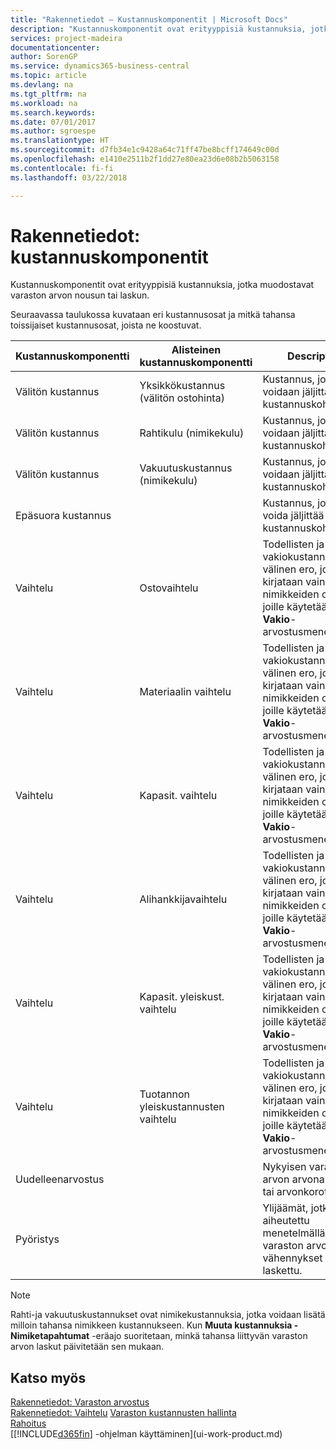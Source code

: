 ```yaml
---
title: "Rakennetiedot – Kustannuskomponentit | Microsoft Docs"
description: "Kustannuskomponentit ovat erityyppisiä kustannuksia, jotka muodostavat varaston arvon kasvun tai vähennyksen."
services: project-madeira
documentationcenter: 
author: SorenGP
ms.service: dynamics365-business-central
ms.topic: article
ms.devlang: na
ms.tgt_pltfrm: na
ms.workload: na
ms.search.keywords: 
ms.date: 07/01/2017
ms.author: sgroespe
ms.translationtype: HT
ms.sourcegitcommit: d7fb34e1c9428a64c71ff47be8bcff174649c00d
ms.openlocfilehash: e1410e2511b2f1dd27e80ea23d6e08b2b5063158
ms.contentlocale: fi-fi
ms.lasthandoff: 03/22/2018

---
```

# <a name="design-details-cost-components"></a>Rakennetiedot: kustannuskomponentit
Kustannuskomponentit ovat erityyppisiä kustannuksia, jotka muodostavat varaston arvon nousun tai laskun.  

 Seuraavassa taulukossa kuvataan eri kustannusosat ja mitkä tahansa toissijaiset kustannusosat, joista ne koostuvat.  

|Kustannuskomponentti|Alisteinen kustannuskomponentti|Description|  
|--------------------|--------------------------------|---------------------------------------|  
|Välitön kustannus|Yksikkökustannus (välitön ostohinta)|Kustannus, joka voidaan jäljittää kustannuskohteeseen.|  
|Välitön kustannus|Rahtikulu (nimikekulu)|Kustannus, joka voidaan jäljittää kustannuskohteeseen.|  
|Välitön kustannus|Vakuutuskustannus (nimikekulu)|Kustannus, joka voidaan jäljittää kustannuskohteeseen.|  
|Epäsuora kustannus||Kustannus, jota ei voida jäljittää kustannuskohteeseen.|  
|Vaihtelu|Ostovaihtelu|Todellisten ja vakiokustannusten välinen ero, joka kirjataan vain niiden nimikkeiden osalta, joille käytetään **Vakio**-arvostusmenetelmää.|  
|Vaihtelu|Materiaalin vaihtelu|Todellisten ja vakiokustannusten välinen ero, joka kirjataan vain niiden nimikkeiden osalta, joille käytetään **Vakio**-arvostusmenetelmää.|  
|Vaihtelu|Kapasit. vaihtelu|Todellisten ja vakiokustannusten välinen ero, joka kirjataan vain niiden nimikkeiden osalta, joille käytetään **Vakio**-arvostusmenetelmää.|  
|Vaihtelu|Alihankkijavaihtelu|Todellisten ja vakiokustannusten välinen ero, joka kirjataan vain niiden nimikkeiden osalta, joille käytetään **Vakio**-arvostusmenetelmää.|  
|Vaihtelu|Kapasit. yleiskust. vaihtelu|Todellisten ja vakiokustannusten välinen ero, joka kirjataan vain niiden nimikkeiden osalta, joille käytetään **Vakio**-arvostusmenetelmää.|  
|Vaihtelu|Tuotannon yleiskustannusten vaihtelu|Todellisten ja vakiokustannusten välinen ero, joka kirjataan vain niiden nimikkeiden osalta, joille käytetään **Vakio**-arvostusmenetelmää.|  
|Uudelleenarvostus||Nykyisen varaston arvon arvonalennus tai arvonkorotus.|  
|Pyöristys||Ylijäämät, jotka on aiheutettu menetelmällä, jossa varaston arvostuksen vähennykset on laskettu.|  

> [!NOTE]  
>  Rahti-ja vakuutuskustannukset ovat nimikekustannuksia, jotka voidaan lisätä milloin tahansa nimikkeen kustannukseen. Kun **Muuta kustannuksia - Nimiketapahtumat** -eräajo suoritetaan, minkä tahansa liittyvän varaston arvon laskut päivitetään sen mukaan.  

## <a name="see-also"></a>Katso myös  
 [Rakennetiedot: Varaston arvostus](design-details-inventory-costing.md)   
 [Rakennetiedot: Vaihtelu](design-details-variance.md) [Varaston kustannusten hallinta](finance-manage-inventory-costs.md)  
 [Rahoitus](finance.md)  
 [[!INCLUDE[d365fin](includes/d365fin_md.md)] -ohjelman käyttäminen](ui-work-product.md)  

